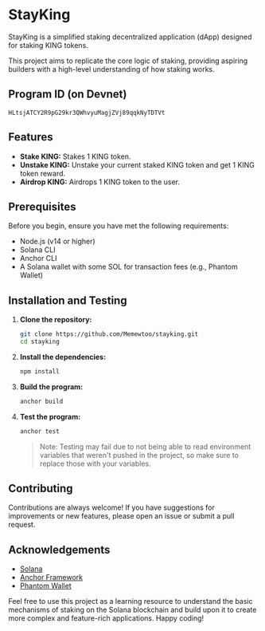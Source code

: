 # StayKing

StayKing is a simplified staking decentralized application (dApp) designed for staking KING tokens. 

This project aims to replicate the core logic of staking, providing aspiring builders with a high-level understanding of how staking works.

## Program ID (on Devnet)

`HLtsjATCY2R9pG29kr3QWhvyuMagjZVj89qqkNyTDTVt`

## Features

- **Stake KING:** Stakes 1 KING token.
- **Unstake KING:** Unstake your current staked KING token and get 1 KING token reward.
- **Airdrop KING:** Airdrops 1 KING token to the user.

## Prerequisites

Before you begin, ensure you have met the following requirements:

- Node.js (v14 or higher)
- Solana CLI
- Anchor CLI
- A Solana wallet with some SOL for transaction fees (e.g., Phantom Wallet)

## Installation and Testing

1. **Clone the repository:**

    ```bash
    git clone https://github.com/Memewtoo/stayking.git
    cd stayking
    ```

2. **Install the dependencies:**

    ```bash
    npm install
    ```

3. **Build the program:**

    ```bash
    anchor build
    ```

4. **Test the program:**

    ```bash
    anchor test
    ```

    > Note: Testing may fail due to not being able to read environment variables that weren't pushed in the project, so make sure to replace those with your variables.

## Contributing

Contributions are always welcome! If you have suggestions for improvements or new features, please open an issue or submit a pull request.

## Acknowledgements

- [Solana](https://solana.com/)
- [Anchor Framework](https://project-serum.github.io/anchor/)
- [Phantom Wallet](https://phantom.app/)

Feel free to use this project as a learning resource to understand the basic mechanisms of staking on the Solana blockchain and build upon it to create more complex and feature-rich applications. Happy coding!
